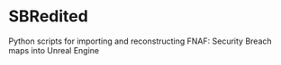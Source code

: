 # SBRedited
Python scripts for importing and reconstructing FNAF: Security Breach maps into Unreal Engine
